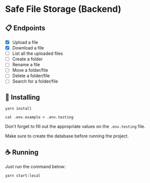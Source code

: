 # Safe File Storage (Backend)

## 📋 Endpoints

- [x] Upload a file
- [x] Download a file
- [ ] List all the uploaded files
- [ ] Create a folder
- [ ] Rename a file
- [ ] Move a folder/file
- [ ] Delete a folder/file
- [ ] Search for a folder/file

## 🚀 Installing

```
yarn install
```

```
cat .env.example > .env.testing
```

Don't forget to fill out the appropriate values on the `.env.testing` file.

Make sure to create the database before running the project.

## ☕ Running

Just run the command below:

```
yarn start:local
```
